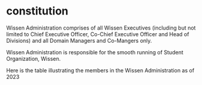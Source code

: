 # constitution
Wissen Administration comprises of all Wissen Executives (including but not limited to Chief Executive Officer, Co-Chief Executive Officer and Head of Divisions) and all Domain Managers and Co-Mangers only.

Wissen Administration is responsible for the smooth running of Student Organization, Wissen.

Here is the table illustrating the members in the Wissen Administration as of 2023
